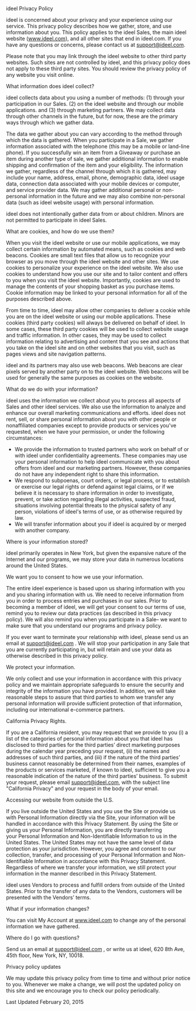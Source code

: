 ideel Privacy Policy

ideel is concerned about your privacy and your experience using our service. This privacy policy describes how we gather, store, and use information about you. This policy applies to the ideel Sales, the main ideel website (www.ideel.com), and all other sites that end in ideel.com. If you have any questions or concerns, please contact us at support@ideel.com.

Please note that you may link through the ideel website to other third party websites. Such sites are not controlled by ideel, and this privacy policy does not apply to these third party sites. You should review the privacy policy of any website you visit online.

What information does ideel collect?

ideel collects data about you using a number of methods: (1) through your participation in our Sales. (2) on the ideel website and through our mobile applications. and (3) through marketing partners. We may collect data through other channels in the future, but for now, these are the primary ways through which we gather data.

The data we gather about you can vary according to the method through which the data is gathered. When you participate in a Sale, we gather information associated with the telephone (this may be a mobile or land-line phone). If you successfully win an item from a Giveaway or purchase an item during another type of sale, we gather additional information to enable shipping and confirmation of the item and your eligibility. The information we gather, regardless of the channel through which it is gathered, may include your name, address, email, phone, demographic data, ideel usage data, connection data associated with your mobile devices or computer, and service provider data. We may gather additional personal or non-personal information in the future and we may also combine non-personal data (such as ideel website usage) with personal information.

ideel does not intentionally gather data from or about children. Minors are not permitted to participate in ideel Sales.

What are cookies, and how do we use them?

When you visit the ideel website or use our mobile applications, we may collect certain information by automated means, such as cookies and web beacons. Cookies are small text files that allow us to recognize your browser as you move through the ideel website and other sites. We use cookies to personalize your experience on the ideel website. We also use cookies to understand how you use our site and to tailor content and offers to you when you visit the ideel website. Importantly, cookies are used to manage the contents of your shopping basket as you purchase items. Cookie information may be linked to your personal information for all of the purposes described above.

From time to time, ideel may allow other companies to deliver a cookie while you are on the ideel website or using our mobile applications. These cookies (third party cookies) will always be delivered on behalf of ideel. In some cases, these third party cookies will be used to collect website usage and traffic information. In other cases, they may be used to collect information relating to advertising and content that you see and actions that you take on the ideel site and on other websites that you visit, such as pages views and site navigation patterns.

ideel and its partners may also use web beacons. Web beacons are clear pixels served by another party on to the ideel website. Web beacons will be used for generally the same purposes as cookies on the website.

What do we do with your information?

ideel uses the information we collect about you to process all aspects of Sales and other ideel services. We also use the information to analyze and enhance our overall marketing communications and efforts. ideel does not rent, sell, or share personal information about you with other people or nonaffiliated companies except to provide products or services you've requested, when we have your permission, or under the following circumstances:

*   We provide the information to trusted partners who work on behalf of or with ideel under confidentiality agreements. These companies may use your personal information to help ideel communicate with you about offers from ideel and our marketing partners. However, these companies do not have any independent right to share this information.
*   We respond to subpoenas, court orders, or legal process, or to establish or exercise our legal rights or defend against legal claims, or if we believe it is necessary to share information in order to investigate, prevent, or take action regarding illegal activities, suspected fraud, situations involving potential threats to the physical safety of any person, violations of ideel's terms of use, or as otherwise required by law.
*   We will transfer information about you if ideel is acquired by or merged with another company.

Where is your information stored?

ideel primarily operates in New York, but given the expansive nature of the Internet and our programs, we may store your data in numerous locations around the United States.

We want you to consent to how we use your information.

The entire ideel experience is based upon us sharing information with you and you sharing information with us. We need to receive information from you in order to process entries and purchases in our sales. Prior to becoming a member of ideel, we will get your consent to our terms of use, remind you to review our data practices (as described in this privacy policy). We will also remind you when you participate in a Sale– we want to make sure that you understand our programs and privacy policy.

If you ever want to terminate your relationship with ideel, please send us an email at support@ideel.com . We will stop your participation in any Sale that you are currently participating in, but will retain and use your data as otherwise described in this privacy policy.

We protect your information.

We only collect and use your information in accordance with this privacy policy and we maintain appropriate safeguards to ensure the security and integrity of the information you have provided. In addition, we will take reasonable steps to assure that third parties to whom we transfer any personal information will provide sufficient protection of that information, including our international e-commerce partners.

California Privacy Rights.

If you are a California resident, you may request that we provide to you (i) a list of the categories of personal information about you that ideel has disclosed to third parties for the third parties’ direct marketing purposes during the calendar year preceding your request, (ii) the names and addresses of such third parties, and (iii) if the nature of the third parties’ business cannot reasonably be determined from their names, examples of the products or services marketed, if known to ideel, sufficient to give you a reasonable indication of the nature of the third parties’ business. To submit your request, please email support@ideel.com, with the subject line "California Privacy" and your request in the body of your email.

Accessing our website from outside the U.S.

If you live outside the United States and you use the Site or provide us with Personal Information directly via the Site, your information will be handled in accordance with this Privacy Statement. By using the Site or giving us your Personal Information, you are directly transferring your Personal Information and Non-Identifiable Information to us in the United States. The United States may not have the same level of data protection as your jurisdiction. However, you agree and consent to our collection, transfer, and processing of your Personal Information and Non-Identifiable Information in accordance with this Privacy Statement. Regardless of where we transfer your information, we still protect your information in the manner described in this Privacy Statement.

ideel uses Vendors to process and fulfill orders from outside of the United States. Prior to the transfer of any data to the Vendors, customers will be presented with the Vendors’ terms.

What if your information changes?

You can visit My Account at www.ideel.com to change any of the personal information we have gathered.

Where do I go with questions?

Send us an email at support@ideel.com , or write us at ideel, 620 8th Ave, 45th floor, New York, NY, 10018.

Privacy policy updates

We may update this privacy policy from time to time and without prior notice to you. Whenever we make a change, we will post the updated policy on this site and we encourage you to check our policy periodically.

Last Updated February 20, 2015